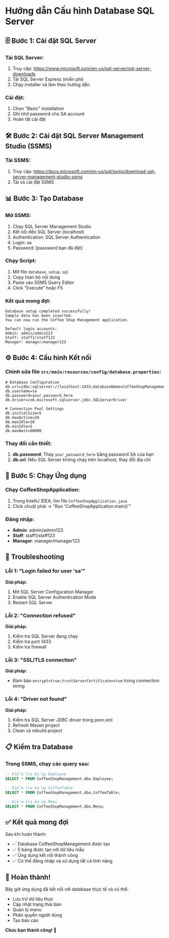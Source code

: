 # Hướng dẫn Cấu hình Database SQL Server

## 🗄️ Bước 1: Cài đặt SQL Server

### Tải SQL Server:
1. Truy cập: https://www.microsoft.com/en-us/sql-server/sql-server-downloads
2. Tải SQL Server Express (miễn phí)
3. Chạy installer và làm theo hướng dẫn

### Cài đặt:
1. Chọn "Basic" installation
2. Ghi nhớ password cho SA account
3. Hoàn tất cài đặt

## 🛠️ Bước 2: Cài đặt SQL Server Management Studio (SSMS)

### Tải SSMS:
1. Truy cập: https://docs.microsoft.com/en-us/sql/ssms/download-sql-server-management-studio-ssms
2. Tải và cài đặt SSMS

## 📊 Bước 3: Tạo Database

### Mở SSMS:
1. Chạy SQL Server Management Studio
2. Kết nối đến SQL Server (localhost)
3. Authentication: SQL Server Authentication
4. Login: sa
5. Password: [password bạn đã đặt]

### Chạy Script:
1. Mở file `database_setup.sql`
2. Copy toàn bộ nội dung
3. Paste vào SSMS Query Editor
4. Click "Execute" hoặc F5

### Kết quả mong đợi:
```
Database setup completed successfully!
Sample data has been inserted.
You can now run the Coffee Shop Management application.

Default login accounts:
Admin: admin/admin123
Staff: staff1/staff123
Manager: manager/manager123
```

## ⚙️ Bước 4: Cấu hình Kết nối

### Chỉnh sửa file `src/main/resources/config/database.properties`:

```properties
# Database Configuration
db.url=jdbc:sqlserver://localhost:1433;databaseName=CoffeeShopManagement;encrypt=true;trustServerCertificate=true
db.username=sa
db.password=your_password_here
db.driver=com.microsoft.sqlserver.jdbc.SQLServerDriver

# Connection Pool Settings
db.initialSize=5
db.maxActive=20
db.maxIdle=10
db.minIdle=5
db.maxWait=60000
```

### Thay đổi cần thiết:
1. **db.password**: Thay `your_password_here` bằng password SA của bạn
2. **db.url**: Nếu SQL Server không chạy trên localhost, thay đổi địa chỉ

## 🚀 Bước 5: Chạy Ứng dụng

### Chạy CoffeeShopApplication:
1. Trong IntelliJ IDEA, tìm file `CoffeeShopApplication.java`
2. Click chuột phải → "Run 'CoffeeShopApplication.main()'"

### Đăng nhập:
- **Admin**: admin/admin123
- **Staff**: staff1/staff123
- **Manager**: manager/manager123

## 🔧 Troubleshooting

### Lỗi 1: "Login failed for user 'sa'"
**Giải pháp:**
1. Mở SQL Server Configuration Manager
2. Enable SQL Server Authentication Mode
3. Restart SQL Server

### Lỗi 2: "Connection refused"
**Giải pháp:**
1. Kiểm tra SQL Server đang chạy
2. Kiểm tra port 1433
3. Kiểm tra firewall

### Lỗi 3: "SSL/TLS connection"
**Giải pháp:**
- Đảm bảo `encrypt=true;trustServerCertificate=true` trong connection string

### Lỗi 4: "Driver not found"
**Giải pháp:**
1. Kiểm tra SQL Server JDBC driver trong pom.xml
2. Refresh Maven project
3. Clean và rebuild project

## 📋 Kiểm tra Database

### Trong SSMS, chạy các query sau:

```sql
-- Kiểm tra bảng Employee
SELECT * FROM CoffeeShopManagement.dbo.Employee;

-- Kiểm tra bảng CoffeeTable
SELECT * FROM CoffeeShopManagement.dbo.CoffeeTable;

-- Kiểm tra bảng Menu
SELECT * FROM CoffeeShopManagement.dbo.Menu;
```

## ✅ Kết quả mong đợi

Sau khi hoàn thành:
- ✅ Database CoffeeShopManagement được tạo
- ✅ 5 bảng được tạo với dữ liệu mẫu
- ✅ Ứng dụng kết nối thành công
- ✅ Có thể đăng nhập và sử dụng tất cả tính năng

## 🎉 Hoàn thành!

Bây giờ ứng dụng đã kết nối với database thực tế và có thể:
- Lưu trữ dữ liệu thực
- Cập nhật trạng thái bàn
- Quản lý menu
- Phân quyền người dùng
- Tạo báo cáo

**Chúc bạn thành công! 🚀** 